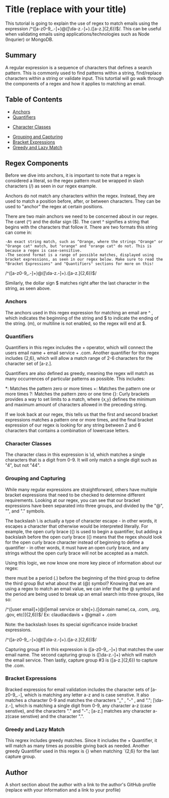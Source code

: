 # Title (replace with your title)

This tutorial is going to explain the use of regex to match emails using the expression /^([a-z0-9_\.-]+)@([\da-z\.-]+)\.([a-z\.]{2,6})$/. This can be useful when validating emails using applications/technologies such as Node (Inqurier) or MongoDB.

## Summary

A regular expression is a sequence of characters that defines a search pattern. This is commonly used to find patterns within a string, find/replace characters within a string or validate input. This tutortial will go walk through the components of a regex and how it applies to matching an email.

## Table of Contents

- [Anchors](#anchors)
- [Quantifiers](#quantifiers)
<!-- - [OR Operator](#or-operator) -->
- [Character Classes](#character-classes)
<!-- - [Flags](#flags) -->
- [Grouping and Capturing](#grouping-and-capturing)
- [Bracket Expressions](#bracket-expressions)
- [Greedy and Lazy Match](#greedy-and-lazy-match)
<!-- - [Boundaries](#boundaries) -->
<!-- - [Back-references](#back-references) -->
<!-- - [Look-ahead and Look-behind](#look-ahead-and-look-behind) -->

## Regex Components
Before we dive into anchors, it is important to note that a regex is considered a literal, so the regex pattern must be wrapped in slash characters (/) as seen in our regex example.

Anchors do not match any characters within the regex. Instead, they are used to match a position before, after, or between characters. They can be used to "anchor" the regex at certain positions.

There are two main anchors we need to be concerned about in our regex. The caret (^) and the dollar sign ($). The caret ^ signifies a string that begins with the characters that follow it. There are two formats this string can come in:

    -An exact string match, such as ^Orange, where the strings "Orange" or "Orange cat" match, but "orange" and "orange cat" do not. This is because a regex is case-sensitive.
    -The second format is a range of possible matches, displayed using bracket expressions, as seen in our regex below. Make sure to read the "Bracket Expressions" and "Quantifiers" sections for more on this!

/^([a-z0-9_\.-]+)@([\da-z\.-]+)\.([a-z\.]{2,6})$/

Similarly, the dollar sign $ matches right after the last character in the string, as seen above.

### Anchors
The anchors used in this regex expression for matching an email are ^ , which indicates the beginning of the string and $ to indicate the ending of the string. (m), or multiline is not enabled, so the regex will end at $.

### Quantifiers
Quantifiers in this regex includes the + operator, which will connect the users email name + email service + .com. Another quantifier for this regex includes {2,6}, which will allow a match range of 2-6 characters for the character set of [a-z\.].

Quantifiers are also defined as greedy, meaning the regex will match as many occurrences of particular patterns as possible. This includes:

*: Matches the pattern zero or more times
+: Matches the pattern one or more times
?: Matches the pattern zero or one time
{}: Curly brackets provides a way to set limits to a match, where {x,y} defines the minimum and maximum amount of characters allowed in the preceding string.

If we look back at our regex, this tells us that the first and second bracket expressions matches a pattern one or more times, and the final bracket expression of our regex is looking for any string between 2 and 6 characters that contains a combination of lowercase letters.

<!-- ### OR Operator -->

### Character Classes
The character class in this expression is \d, which matches a single characters that is a digit from 0-9. It will only match a single digit such as "4", but not "44".

<!-- ### Flags -->

### Grouping and Capturing
While many regular expressions are straightforward, others have multiple bracket expressions that need to be checked to determine different requirements. Looking at our regex, you can see that our bracket expressions have been separated into three groups, and divided by the "@", "\", and "." symbols.

The backslash \ is actually a type of character escape - in other words, it escapes a character that otherwise would be interpreted literally. For example, the open curly brace ({) is used to begin a quantifier, but adding a backslash before the open curly brace ({) means that the regex should look for the open curly brace character instead of beginning to define a quantifier - in other words, it must have an open curly brace, and any strings without the open curly brace will not be accepted as a match.

Using this logic, we now know one more key piece of information about our regex:

there must be a period (.) before the beginning of the third group to define the third group
But what about the at (@) symbol? Knowing that we are using a regex to match an email value, we can infer that the @ symbol and the period are being used to break up an email search into three groups, like so:

/^([user email]+)@([email service or site]+)\.([domain name(.ca, .com, .org, .gov, etc)]{2,6})$/ Ex: claudiacdavis + @gmail + .com

Note: the backslash loses its special significance inside bracket expressions.

/^([a-z0-9_\.-]+)@([\da-z\.-]+)\.([a-z\.]{2,6})$/

Capturing group #1 in this expression is ([a-z0-9_\.-]+) that matches the user email name. The second capturing group is ([\da-z\.-]+) which will match the email service. Then lastly, capture group #3 is ([a-z\.]{2,6}) to capture the .com.

### Bracket Expressions
Bracked expressios for email validation includes the character sets of [a-z0-9_\.-], which is matching any letter a-z and is case senstive. It also matches a character 0-9 and matches the characters "_" , "-" , and "."; [\da-z\.-], which is matching a single digit from 0-9, any character a-z (case senstive), and the characters "." and "-".; [a-z\.] matches any character a-z(case senstive) and the character ".".

### Greedy and Lazy Match
This regrex includes greedy matches. Since it includes the + Quantifier, it will match as many times as possible giving back as needed. Another greedy Quantifier used in this regex is {} when matching `{2,6} for the last capture group.

<!-- ### Boundaries

### Back-references

### Look-ahead and Look-behind -->

## Author

A short section about the author with a link to the author's GitHub profile (replace with your information and a link to your profile)
